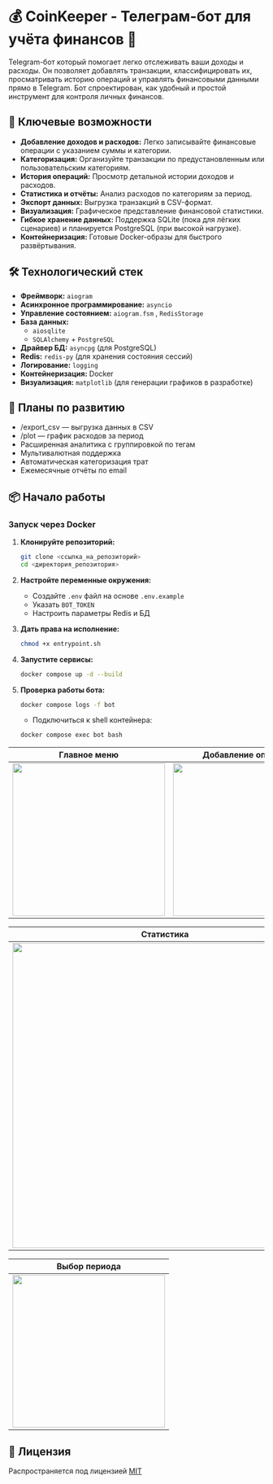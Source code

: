 # 💰 CoinKeeper - Телеграм-бот для учёта финансов 🤖

Telegram-бот который помогает легко отслеживать ваши доходы и расходы. Он позволяет добавлять транзакции, классифицировать их, просматривать историю операций и управлять финансовыми данными прямо в Telegram. Бот спроектирован, как удобный и простой инструмент для контроля личных финансов.

## 🚀 Ключевые возможности

- **Добавление доходов и расходов:** Легко записывайте финансовые операции с указанием суммы и категории.
- **Категоризация:** Организуйте транзакции по предустановленным или пользовательским категориям.
- **История операций:** Просмотр детальной истории доходов и расходов.
- **Статистика и отчёты:** Анализ расходов по категориям за период.
- **Экспорт данных:** Выгрузка транзакций в CSV-формат.
- **Визуализация:** Графическое представление финансовой статистики.
- **Гибкое хранение данных:** Поддержка SQLite (пока для лёгких сценариев) и планируется PostgreSQL (при высокой нагрузке).
- **Контейнеризация:** Готовые Docker-образы для быстрого развёртывания.


## 🛠️ Технологический стек

*   **Фреймворк:** `aiogram`
*   **Асинхронное программирование:** `asyncio`
*   **Управление состоянием:** `aiogram.fsm` , `RedisStorage`
*   **База данных:** 
    - `aiosqlite`
    - `SQLAlchemy` + `PostgreSQL`
*   **Драйвер БД:** `asyncpg` (для PostgreSQL)
*   **Redis:** `redis-py` (для хранения состояния сессий)
*   **Логирование:** `logging`
*   **Контейнеризация:** Docker
*   **Визуализация:** `matplotlib` (для генерации графиков в разработке)


## 🔮 Планы по развитию

- /export_csv — выгрузка данных в CSV
- /plot — график расходов за период
- Расширенная аналитика с группировкой по тегам
- Мультивалютная поддержка
- Автоматическая категоризация трат
- Ежемесячные отчёты по email


## 📦 Начало работы

### Запуск через Docker

1.  **Клонируйте репозиторий:**
    ```bash
    git clone <ссылка_на_репозиторий>
    cd <директория_репозитория>
    ```

2. **Настройте переменные окружения:**
    - Создайте `.env` файл на основе `.env.example`
    - Указать `BOT_TOKEN`
    - Настроить параметры Redis и БД

3.  **Дать права на исполнение:**
    ```bash
    chmod +x entrypoint.sh
    ```

4. **Запустите сервисы:**
    ```bash
    docker compose up -d --build
    ```

5. **Проверка работы бота:**
    ```bash
    docker compose logs -f bot
    ```
   
    - Подключиться к shell контейнера:
    ```bash
   docker compose exec bot bash
   ```

| Главное меню | Добавление операции |
|--------------|---------------------|
| <img src="https://raw.githubusercontent.com/Wlwool/CoinKeeper/main/img/menu.png" width="300"> | <img src="https://raw.githubusercontent.com/Wlwool/CoinKeeper/main/img/start.png" width="300"> |

| Статистика                                                                                    | История операций |
|-----------------------------------------------------------------------------------------------|------------------|
| <img src="https://raw.githubusercontent.com/Wlwool/CoinKeeper/main/img/stat.png" width="600"> | <img src="https://raw.githubusercontent.com/Wlwool/CoinKeeper/main/img/history.png" width="300"> |

| Выбор периода                                                                                   |
|-------------------------------------------------------------------------------------------------|
| <img src="https://raw.githubusercontent.com/Wlwool/CoinKeeper/main/img/period.png" width="300"> |


## 📝 Лицензия
Распространяется под лицензией [MIT](https://github.com/Wlwool/CoinKeeper/blob/main/LICENSE)
